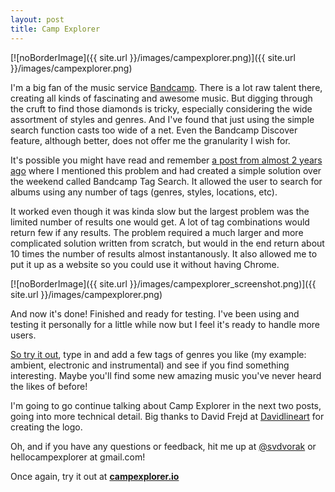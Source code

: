 ```yaml
---
layout: post
title: Camp Explorer
---
```


[![noBorderImage]({{ site.url }}/images/campexplorer.png)]({{ site.url }}/images/campexplorer.png)

I'm a big fan of the music service [Bandcamp](www.bandcamp.com). There is a lot raw talent there, creating all kinds of fascinating and awesome music. But digging through the cruft to find those diamonds is tricky, especially considering the wide assortment of styles and genres. And I've found that just using the simple search function casts too wide of a net. Even the Bandcamp Discover feature, although better, does not offer me the granularity I wish for.

It's possible you might have read and remember [a post from almost 2 years ago](http://svdvorak.github.io/2015/10/01/Tagging_along.html) where I mentioned this problem and had created a simple solution over the weekend called Bandcamp Tag Search. It allowed the user to search for albums using any number of tags (genres, styles, locations, etc).


It worked even though it was kinda slow but the largest problem was the limited number of results one would get. A lot of tag combinations would return few if any results. The problem required a much larger and more complicated solution written from scratch, but would in the end return about 10 times the number of results almost instantanously. It also allowed me to put it up as a website so you could use it without having Chrome.

[![noBorderImage]({{ site.url }}/images/campexplorer_screenshot.png)]({{ site.url }}/images/campexplorer.png)

And now it's done! Finished and ready for testing. I've been using and testing it personally for a little while now but I feel it's ready to handle more users.

[So try it out](www.campexplorer.io), type in and add a few tags of genres you like (my example: ambient, electronic and instrumental) and see if you find something interesting. Maybe you'll find some new amazing music you've never heard the likes of before!

I'm going to go continue talking about Camp Explorer in the next two posts, going into more technical detail. Big thanks to David Frejd at [Davidlineart](http://davidlineart.com/) for creating the logo.

Oh, and if you have any questions or feedback, hit me up at [@svdvorak](https://twitter.com/svdvorak) or hellocampexplorer at gmail.com!


Once again, try it out at **[campexplorer.io](www.campexplorer.io)**
